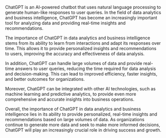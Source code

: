 

ChatGPT is an AI-powered chatbot that uses natural language processing to generate human-like responses to user queries. In the field of data analytics and business intelligence, ChatGPT has become an increasingly important tool for analyzing data and providing real-time insights and recommendations.

The importance of ChatGPT in data analytics and business intelligence stems from its ability to learn from interactions and adapt its responses over time. This allows it to provide personalized insights and recommendations to users, improving the accuracy and effectiveness of data analysis.

In addition, ChatGPT can handle large volumes of data and provide real-time answers to user queries, reducing the time required for data analysis and decision-making. This can lead to improved efficiency, faster insights, and better outcomes for organizations.

Moreover, ChatGPT can be integrated with other AI technologies, such as machine learning and predictive analytics, to provide even more comprehensive and accurate insights into business operations.

Overall, the importance of ChatGPT in data analytics and business intelligence lies in its ability to provide personalized, real-time insights and recommendations based on large volumes of data. As organizations continue to generate more data and seek to make more informed decisions, ChatGPT will play an increasingly crucial role in driving success and growth.
